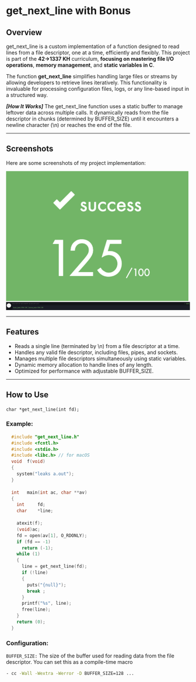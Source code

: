 # get_next_line with Bonus

## Overview

get_next_line is a custom implementation of a function designed to read lines from a file descriptor, one at a time, efficiently and flexibly. This project is part of the **42->1337 KH** curriculum, **focusing on mastering file I/O operations**, **memory management**, and **static variables in C**.

The function **get_next_line** simplifies handling large files or streams by allowing developers to retrieve lines iteratively. This functionality is invaluable for processing configuration files, logs, or any line-based input in a structured way.

***[How It Works]***
The get_next_line function uses a static buffer to manage leftover data across multiple calls. It dynamically reads from the file descriptor in chunks (determined by BUFFER_SIZE) until it encounters a newline character (\n) or reaches the end of the file.

---

## Screenshots

Here are some screenshots of my project implementation:

<img src="125.png" alt="Project Screenshot 1" width="500"/>
<img src="corr.png" alt="Project Screenshot 2" width="1000"/>

---

## Features

- Reads a single line (terminated by \n) from a file descriptor at a time.
- Handles any valid file descriptor, including files, pipes, and sockets.
- Manages multiple file descriptors simultaneously using static variables.
- Dynamic memory allocation to handle lines of any length.
- Optimized for performance with adjustable BUFFER_SIZE.

---

## How to Use

`char *get_next_line(int fd);`

### Example:

```c
  #include "get_next_line.h"
  #include <fcntl.h>
  #include <stdio.h>
  #include <libc.h> // for macOS
  void	f(void)
  {
    system("leaks a.out");
  }

  int	main(int ac, char **av)
  {
    int		fd;
    char	*line;

    atexit(f);
    (void)ac;
    fd = open(av[1], O_RDONLY);
    if (fd == -1)
      return (-1);
    while (1)
    {
      line = get_next_line(fd);
      if (!line)
      {
        puts("{null}");
        break ;
      }
      printf("%s", line);
      free(line);
    }
    return (0);
  }
```

### Configuration:
`BUFFER_SIZE:` The size of the buffer used for reading data from the file descriptor. You can set this as a compile-time macro
  ```bash
  - cc -Wall -Wextra -Werror -D BUFFER_SIZE=128 ...
  ```
